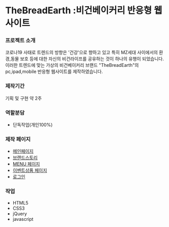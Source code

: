 # TheBreadEarth :비건베이커리 반응형 웹사이트


### 프로젝트 소개

코로나19 사태로 트렌드의 방향은 '건강'으로 향하고 있고 특히 MZ세대 사이에서의 환경,동물 보호 등에 대한 자신의 비건라이프를 공유하는 것이 하나의 유행이 되었습니다. 이러한 트렌드에 맞는 가상의 비건베이커리 브랜드 "TheBreadEarth"의 pc,ipad,mobile 반응형 웹사이트를 제작하였습니다.

### 제작기간
기획 및 구현 약 2주

### 역할분담

- 단독작업(개인100%)

### 제작 페이지

- <a href="https://kjh412.github.io/TheBreadEarth/">메인페이지</a>
- <a href="https://kjh412.github.io/TheBreadEarth/brand_story.html">브랜드스토리</a>
- <a href="https://kjh412.github.io/TheBreadEarth/product_list.html">MENU 페이지</a>
- <a href="https://kjh412.github.io/TheBreadEarth/product_md_list.html">이벤트상품 페이지</a>
- <a href="https://kjh412.github.io/TheBreadEarth/login.html">로그인</a>

### 작업

- HTML5
- CSS3
- jQuery
- javascript
